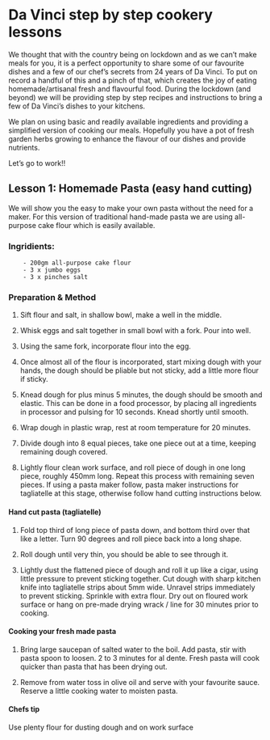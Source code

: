 # Da Vinci step by step cookery lessons

We thought that with the country being on lockdown and as we can’t make meals for you, it is a perfect opportunity to share some of our favourite dishes and a few of our chef’s secrets from 24 years of Da Vinci. To put on record a handful of this and a pinch of that, which creates the joy of eating homemade/artisanal fresh and flavourful food. During the lockdown (and beyond) we will be providing step by step recipes and instructions to bring a few of Da Vinci’s dishes to your kitchens. 

We plan on using basic and readily available ingredients and providing a simplified version of cooking our meals. Hopefully you have a pot of fresh garden herbs growing to enhance the flavour of our dishes and provide nutrients. 

Let’s go to work!!

## Lesson 1: Homemade Pasta (easy hand cutting)
We will show you the easy to make your own pasta without the need for a maker.
For this version of traditional hand-made pasta we are using all-purpose cake flour which is easily available.

### Ingridients:

		- 200gm all-purpose cake flour
		- 3 x jumbo eggs
		- 3 x pinches salt

### Preparation & Method

1. Sift flour and salt, in shallow bowl, make a well in the middle.

2. Whisk eggs and salt together in small bowl with a fork. Pour into well.

3. Using the same fork, incorporate flour into the egg.

4. Once almost all of the flour is incorporated, start mixing dough with your hands, the dough should be pliable but not sticky, add a little more flour if sticky.

5. Knead dough for plus minus 5 minutes, the dough should be smooth and elastic.
This can be done in a food processor, by placing all ingredients in processor and pulsing for 10 seconds. Knead shortly until smooth.

6. Wrap dough in plastic wrap, rest at room temperature for 20 minutes.

7. Divide dough into 8 equal pieces, take one piece out at a time, keeping remaining dough covered.

8. Lightly flour clean work surface, and roll piece of dough in one long piece, roughly 450mm long. Repeat this process with remaining seven pieces.
If using a pasta maker follow, pasta maker instructions for tagliatelle at this stage, otherwise follow hand cutting instructions below.

#### Hand cut pasta (tagliatelle)

1. Fold top third of long piece of pasta down, and bottom third over that like a letter. Turn 90 degrees and roll piece back into a long shape.

2. Roll dough until very thin, you should be able to see through it.

3. Lightly dust the flattened piece of dough and roll it up like a cigar, using little pressure to prevent sticking together. Cut dough with sharp kitchen knife into tagliatelle strips about 5mm wide. Unravel strips immediately to prevent sticking. Sprinkle with extra flour. Dry out on floured work surface or hang on pre-made drying wrack / line for 30 minutes prior to cooking.

#### Cooking your fresh made pasta

1. Bring large saucepan of salted water to the boil. Add pasta, stir with pasta spoon to loosen. 2 to 3 minutes for al dente. Fresh pasta will cook quicker than pasta that has been drying out.

2. Remove from water toss in olive oil and serve with your favourite sauce. Reserve a little cooking water to moisten pasta.

#### Chefs tip

Use plenty flour for dusting dough and on work surface
